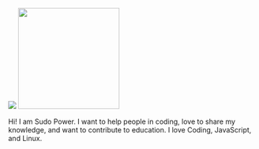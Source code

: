 ![](https://raw.githubusercontent.com/sudopwr/readme-stats/master/generated/overview.svg)
<img src="https://github-readme-stats.vercel.app/api/top-langs/?username=sudopwr&layout=compact" height="205"/>

Hi! I am Sudo Power. I want to help people in coding, love to share my knowledge, and want to contribute to education. I love Coding, JavaScript, and Linux.
